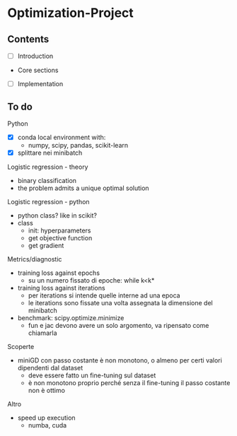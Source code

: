 # Optimization-Project

## Contents

- [ ] Introduction
- Core sections
- [ ] Implementation

## To do

Python
- [x] conda local environment with:
    - numpy, scipy, pandas, scikit-learn
- [x] splittare nei minibatch

Logistic regression - theory
- binary classification
- the problem admits a unique optimal solution

Logistic regression - python
- python class? like in scikit?
- class
    - init: hyperparameters
    - get objective function
    - get gradient

Metrics/diagnostic
- training loss against epochs
    - su un numero fissato di epoche: while k<k*
- training loss against iterations
    - per iterations si intende quelle interne ad una epoca
    - le iterations sono fissate una volta assegnata la dimensione del minibatch
- benchmark: scipy.optimize.minimize
    - fun e jac devono avere un solo argomento, va ripensato come chiamarla

Scoperte
- miniGD con passo costante è non monotono, o almeno per certi valori dipendenti dal dataset
    - deve essere fatto un fine-tuning sul dataset
    - è non monotono proprio perché senza il fine-tuning il passo costante non è ottimo

Altro
- speed up execution
    - numba, cuda

